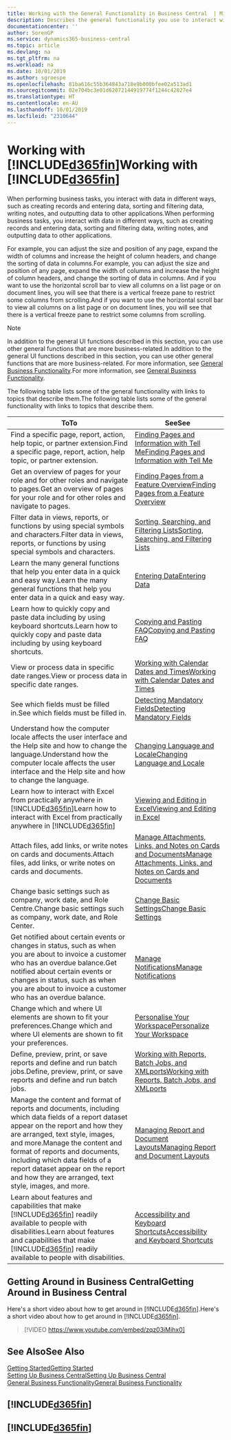 ```yaml
---
title: Working with the General Functionality in Business Central  | Microsoft Docs
description: Describes the general functionality you use to interact with data in Business Central, such as entering values, sorting data, and changing views.
documentationcenter: ''
author: SorenGP
ms.service: dynamics365-business-central
ms.topic: article
ms.devlang: na
ms.tgt_pltfrm: na
ms.workload: na
ms.date: 10/01/2019
ms.author: sgroespe
ms.openlocfilehash: 81ba616c55b364843a718e9b000bfee02a513ad1
ms.sourcegitcommit: 02e704bc3e01d62072144919774f1244c42827e4
ms.translationtype: HT
ms.contentlocale: en-AU
ms.lasthandoff: 10/01/2019
ms.locfileid: "2310644"
---
```

# <a name="working-with-included365finincludesd365fin_mdmd"></a><span data-ttu-id="0eab8-103">Working with [!INCLUDE[d365fin](includes/d365fin_md.md)]</span><span class="sxs-lookup"><span data-stu-id="0eab8-103">Working with [!INCLUDE[d365fin](includes/d365fin_md.md)]</span></span>
<span data-ttu-id="0eab8-104">When performing business tasks, you interact with data in different ways, such as creating records and entering data, sorting and filtering data, writing notes, and outputting data to other applications.</span><span class="sxs-lookup"><span data-stu-id="0eab8-104">When performing business tasks, you interact with data in different ways, such as creating records and entering data, sorting and filtering data, writing notes, and outputting data to other applications.</span></span>

<span data-ttu-id="0eab8-105">For example, you can adjust the size and position of any page, expand the width of columns and increase the height of column headers, and change the sorting of data in columns.</span><span class="sxs-lookup"><span data-stu-id="0eab8-105">For example, you can adjust the size and position of any page, expand the width of columns and increase the height of column headers, and change the sorting of data in columns.</span></span> <span data-ttu-id="0eab8-106">And if you want to use the horizontal scroll bar to view all columns on a list page or on document lines, you will see that there is a vertical freeze pane to restrict some columns from scrolling.</span><span class="sxs-lookup"><span data-stu-id="0eab8-106">And if you want to use the horizontal scroll bar to view all columns on a list page or on document lines, you will see that there is a vertical freeze pane to restrict some columns from scrolling.</span></span>

> [!NOTE]
> <span data-ttu-id="0eab8-107">In addition to the general UI functions described in this section, you can use other general functions that are more business-related.</span><span class="sxs-lookup"><span data-stu-id="0eab8-107">In addition to the general UI functions described in this section, you can use other general functions that are more business-related.</span></span> <span data-ttu-id="0eab8-108">For more information, see [General Business Functionality](ui-across-business-areas.md).</span><span class="sxs-lookup"><span data-stu-id="0eab8-108">For more information, see [General Business Functionality](ui-across-business-areas.md).</span></span>

<span data-ttu-id="0eab8-109">The following table lists some of the general functionality with links to topics that describe them.</span><span class="sxs-lookup"><span data-stu-id="0eab8-109">The following table lists some of the general functionality with links to topics that describe them.</span></span>

| <span data-ttu-id="0eab8-110">To</span><span class="sxs-lookup"><span data-stu-id="0eab8-110">To</span></span> | <span data-ttu-id="0eab8-111">See</span><span class="sxs-lookup"><span data-stu-id="0eab8-111">See</span></span> |
| --- | --- |
|<span data-ttu-id="0eab8-112">Find a specific page, report, action, help topic, or partner extension.</span><span class="sxs-lookup"><span data-stu-id="0eab8-112">Find a specific page, report, action, help topic, or partner extension.</span></span> |[<span data-ttu-id="0eab8-113">Finding Pages and Information with Tell Me</span><span class="sxs-lookup"><span data-stu-id="0eab8-113">Finding Pages and Information with Tell Me</span></span>](ui-search.md) |
|<span data-ttu-id="0eab8-114">Get an overview of pages for your role and for other roles and navigate to pages.</span><span class="sxs-lookup"><span data-stu-id="0eab8-114">Get an overview of pages for your role and for other roles and navigate to pages.</span></span>|[<span data-ttu-id="0eab8-115">Finding Pages from a Feature Overview</span><span class="sxs-lookup"><span data-stu-id="0eab8-115">Finding Pages from a Feature Overview</span></span>](ui-role-explorer.md)|
| <span data-ttu-id="0eab8-116">Filter data in views, reports, or functions by using special symbols and characters.</span><span class="sxs-lookup"><span data-stu-id="0eab8-116">Filter data in views, reports, or functions by using special symbols and characters.</span></span> |[<span data-ttu-id="0eab8-117">Sorting, Searching, and Filtering Lists</span><span class="sxs-lookup"><span data-stu-id="0eab8-117">Sorting, Searching, and Filtering Lists</span></span>](ui-enter-criteria-filters.md) |
|<span data-ttu-id="0eab8-118">Learn the many general functions that help you enter data in a quick and easy way.</span><span class="sxs-lookup"><span data-stu-id="0eab8-118">Learn the many general functions that help you enter data in a quick and easy way.</span></span>|[<span data-ttu-id="0eab8-119">Entering Data</span><span class="sxs-lookup"><span data-stu-id="0eab8-119">Entering Data</span></span>](ui-enter-data.md)|
|<span data-ttu-id="0eab8-120">Learn how to quickly copy and paste data including by using keyboard shortcuts.</span><span class="sxs-lookup"><span data-stu-id="0eab8-120">Learn how to quickly copy and paste data including by using keyboard shortcuts.</span></span>|[<span data-ttu-id="0eab8-121">Copying and Pasting FAQ</span><span class="sxs-lookup"><span data-stu-id="0eab8-121">Copying and Pasting FAQ</span></span>](ui-copy-paste.md)|
| <span data-ttu-id="0eab8-122">View or process data in specific date ranges.</span><span class="sxs-lookup"><span data-stu-id="0eab8-122">View or process data in specific date ranges.</span></span> |[<span data-ttu-id="0eab8-123">Working with Calendar Dates and Times</span><span class="sxs-lookup"><span data-stu-id="0eab8-123">Working with Calendar Dates and Times</span></span>](ui-enter-date-ranges.md) |
| <span data-ttu-id="0eab8-124">See which fields must be filled in.</span><span class="sxs-lookup"><span data-stu-id="0eab8-124">See which fields must be filled in.</span></span> |[<span data-ttu-id="0eab8-125">Detecting Mandatory Fields</span><span class="sxs-lookup"><span data-stu-id="0eab8-125">Detecting Mandatory Fields</span></span>](ui-mandatory-fields.md) |
|<span data-ttu-id="0eab8-126">Understand how the computer locale affects the user interface and the Help site and how to change the language.</span><span class="sxs-lookup"><span data-stu-id="0eab8-126">Understand how the computer locale affects the user interface and the Help site and how to change the language.</span></span>|[<span data-ttu-id="0eab8-127">Changing Language and Locale</span><span class="sxs-lookup"><span data-stu-id="0eab8-127">Changing Language and Locale</span></span>](about-locale-language.md)|
|<span data-ttu-id="0eab8-128">Learn how to interact with Excel from practically anywhere in [!INCLUDE[d365fin](includes/d365fin_md.md)]</span><span class="sxs-lookup"><span data-stu-id="0eab8-128">Learn how to interact with Excel from practically anywhere in [!INCLUDE[d365fin](includes/d365fin_md.md)]</span></span>|[<span data-ttu-id="0eab8-129">Viewing and Editing in Excel</span><span class="sxs-lookup"><span data-stu-id="0eab8-129">Viewing and Editing in Excel</span></span>](across-work-with-excel.md)|
|<span data-ttu-id="0eab8-130">Attach files, add links, or write notes on cards and documents.</span><span class="sxs-lookup"><span data-stu-id="0eab8-130">Attach files, add links, or write notes on cards and documents.</span></span>|[<span data-ttu-id="0eab8-131">Manage Attachments, Links, and Notes on Cards and Documents</span><span class="sxs-lookup"><span data-stu-id="0eab8-131">Manage Attachments, Links, and Notes on Cards and Documents</span></span>](ui-how-add-link-to-record.md)|
| <span data-ttu-id="0eab8-132">Change basic settings such as company, work date, and Role Centre.</span><span class="sxs-lookup"><span data-stu-id="0eab8-132">Change basic settings such as company, work date, and Role Center.</span></span> |[<span data-ttu-id="0eab8-133">Change Basic Settings</span><span class="sxs-lookup"><span data-stu-id="0eab8-133">Change Basic Settings</span></span>](ui-change-basic-settings.md) |
|<span data-ttu-id="0eab8-134">Get notified about certain events or changes in status, such as when you are about to invoice a customer who has an overdue balance.</span><span class="sxs-lookup"><span data-stu-id="0eab8-134">Get notified about certain events or changes in status, such as when you are about to invoice a customer who has an overdue balance.</span></span>|[<span data-ttu-id="0eab8-135">Manage Notifications</span><span class="sxs-lookup"><span data-stu-id="0eab8-135">Manage Notifications</span></span>](ui-smart-notifications.md)|
| <span data-ttu-id="0eab8-136">Change which and where UI elements are shown to fit your preferences.</span><span class="sxs-lookup"><span data-stu-id="0eab8-136">Change which and where UI elements are shown to fit your preferences.</span></span>|[<span data-ttu-id="0eab8-137">Personalise Your Workspace</span><span class="sxs-lookup"><span data-stu-id="0eab8-137">Personalize Your Workspace</span></span>](ui-personalization-user.md) |
|<span data-ttu-id="0eab8-138">Define, preview, print, or save reports and define and run batch jobs.</span><span class="sxs-lookup"><span data-stu-id="0eab8-138">Define, preview, print, or save reports and define and run batch jobs.</span></span>|[<span data-ttu-id="0eab8-139">Working with Reports, Batch Jobs, and XMLports</span><span class="sxs-lookup"><span data-stu-id="0eab8-139">Working with Reports, Batch Jobs, and XMLports</span></span>](ui-work-report.md)|
| <span data-ttu-id="0eab8-140">Manage the content and format of reports and documents, including which data fields of a report dataset appear on the report and how they are arranged, text style, images, and more.</span><span class="sxs-lookup"><span data-stu-id="0eab8-140">Manage the content and format of reports and documents, including which data fields of a report dataset appear on the report and how they are arranged, text style, images, and more.</span></span>|[<span data-ttu-id="0eab8-141">Managing Report and Document Layouts</span><span class="sxs-lookup"><span data-stu-id="0eab8-141">Managing Report and Document Layouts</span></span>](ui-manage-report-layouts.md) |
|<span data-ttu-id="0eab8-142">Learn about features and capabilities that make [!INCLUDE[d365fin](includes/d365fin_md.md)] readily available to people with disabilities.</span><span class="sxs-lookup"><span data-stu-id="0eab8-142">Learn about features and capabilities that make [!INCLUDE[d365fin](includes/d365fin_md.md)] readily available to people with disabilities.</span></span>|[<span data-ttu-id="0eab8-143">Accessibility and Keyboard Shortcuts</span><span class="sxs-lookup"><span data-stu-id="0eab8-143">Accessibility and Keyboard Shortcuts</span></span>](ui-accessibility.md)|

## <a name="getting-around-in-business-central"></a><span data-ttu-id="0eab8-144">Getting Around in Business Central</span><span class="sxs-lookup"><span data-stu-id="0eab8-144">Getting Around in Business Central</span></span>
<span data-ttu-id="0eab8-145">Here's a short video about how to get around in [!INCLUDE[d365fin](includes/d365fin_md.md)].</span><span class="sxs-lookup"><span data-stu-id="0eab8-145">Here's a short video about how to get around in [!INCLUDE[d365fin](includes/d365fin_md.md)].</span></span>

> [!VIDEO https://www.youtube.com/embed/zqz03iMihx0]

## <a name="see-also"></a><span data-ttu-id="0eab8-146">See Also</span><span class="sxs-lookup"><span data-stu-id="0eab8-146">See Also</span></span>
[<span data-ttu-id="0eab8-147">Getting Started</span><span class="sxs-lookup"><span data-stu-id="0eab8-147">Getting Started</span></span>](product-get-started.md)  
[<span data-ttu-id="0eab8-148">Setting Up Business Central</span><span class="sxs-lookup"><span data-stu-id="0eab8-148">Setting Up Business Central</span></span>](setup.md)  
[<span data-ttu-id="0eab8-149">General Business Functionality</span><span class="sxs-lookup"><span data-stu-id="0eab8-149">General Business Functionality</span></span>](ui-across-business-areas.md)  

## [!INCLUDE[d365fin](includes/free_trial_md.md)]  
## [!INCLUDE[d365fin](includes/training_link_md.md)]
